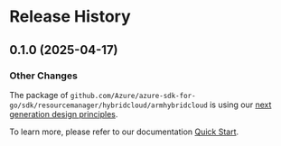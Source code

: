 # Release History

## 0.1.0 (2025-04-17)
### Other Changes

The package of `github.com/Azure/azure-sdk-for-go/sdk/resourcemanager/hybridcloud/armhybridcloud` is using our [next generation design principles](https://azure.github.io/azure-sdk/general_introduction.html).

To learn more, please refer to our documentation [Quick Start](https://aka.ms/azsdk/go/mgmt).